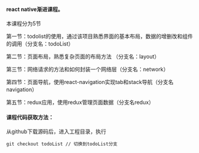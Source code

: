 #### react native渐进课程。

本课程分为5节

第一节：todolist的使用，通过该项目熟悉界面的基本布局，数据的增删改和组件的调用（分支名：todoList）

第二节：页面布局，熟悉复杂页面的布局方法 （分支名：layout）

第三节：网络请求的方法和如何封装一个网络层（分支名：network）

第四节：页面导航，使用react-navigation实现tab和stack导航（分支名navigation）

第五节：redux应用，使用redux管理页面数据（分支名redux）



#### 课程代码获取方法：

从github下载源码后，进入工程目录，执行

```
git checkout todoList // 切换到todoList分支
```

